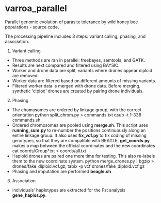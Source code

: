 # varroa_parallel
Parallel genomic evolution of parasite tolerance by wild honey bee populations - source code.

The processing pipeline includes 3 steps: variant calling, phasing, and association.

1. Variant calling

 - Three methods are ran in parallel: freebayes, samtools, and GATK.
 - Results are next compared and filtered using BAYSIC.
 - Worker and drone data are split, variants where drones appear diploid are removed.
 - Worker data are filtered based on different amounts of missing variants.
 - Filtered worker data is merged with drone data. Before merging, synthetic 'diplod' drones are created by pairing drone individuals.

2. Phasing

 - The chomosomes are ordered by linkage group, with the correct orientation
	python split_chrom.py > commands.txt
	qsub -t 1-338 commands.sh
 - Ordered chromosomes are pooled using **merge.sh**. This script uses **running_sum.py** to re-number the positions continuously along an entire linkage group. It also uses **fix_vcf.py** to fix coding of missing genotypes, so that they are compatible with BEAGLE.
  **get_coords.py** makes a map between the official coordinates and the new coordinates
  cat coords/Group*txt > coords/all.txt
  - Haploid drones are paired one more time for testing. This also re-labels them to the new coordinate system.
	python merge_drones.py | bgzip > drones/fake_diploid.vcf.gz; tabix -p vcf drones/fake_diploid.vcf.gz
  - Phasing and imputation are performed **beagle.sh**

3. Association

  - Individuals' haplotypes are extracted for the Fst analysis **gene_haplos.py**.

